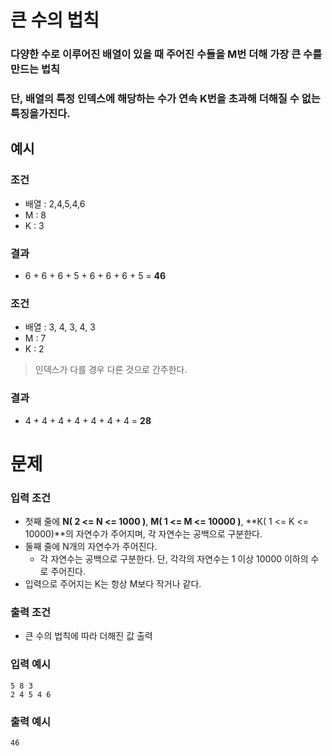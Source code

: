 # 큰 수의 법칙
### 다양한 수로 이루어진 배열이 있을 때 주어진 수들을 M번 더해 가장 큰 수를 만드는 법칙
### 단, 배열의 특정 인덱스에 해당하는 수가 연속 K번을 초과해 더해질 수 없는 특징을가진다.

## 예시
### 조건
- 배열 : 2,4,5,4,6
- M : 8
- K : 3
### 결과
- 6 + 6 + 6 + 5 + 6 + 6 + 6 + 5 = **46**
### 조건
- 배열 : 3, 4, 3, 4, 3
- M : 7
- K : 2
> 인덱스가 다를 경우 다른 것으로 간주한다.
### 결과
- 4 + 4 + 4 + 4 + 4 + 4 + 4 = **28**

# 문제
### 입력 조건
- 첫째 줄에 **N( 2 <= N <= 1000 )**, **M( 1 <= M <= 10000 )**, **K( 1 <= K <= 10000)**의 자연수가 주어지며, 각 자연수는 공백으로 구분한다.
- 둘째 줄에 N개의 자연수가 주어진다.
    - 각 자연수는 공백으로 구분한다. 단, 각각의 자연수는 1 이상 10000 이하의 수로 주어진다.
- 입력으로 주어지는 K는 항상 M보다 작거나 같다.
### 출력 조건
- 큰 수의 법칙에 따라 더해진 값 출력
### 입력 예시
```
5 8 3
2 4 5 4 6
```
### 출력 예시
```
46
```